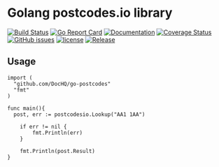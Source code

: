 # Golang postcodes.io library

[![Build Status](https://travis-ci.org/DocHQ/go-postcodes.svg?branch=master)](https://travis-ci.org/DocHQ/go-postcodes)
[![Go Report Card](https://goreportcard.com/badge/github.com/DocHQ/go-postcodes)](https://goreportcard.com/report/github.com/DocHQ/go-postcodes)
[![Documentation](https://godoc.org/github.com/DocHQ/go-postcodes?status.svg)](http://godoc.org/github.com/DocHQ/go-postcodes)
[![Coverage Status](https://coveralls.io/repos/github/DocHQ/go-postcodes/badge.svg?branch=master)](https://coveralls.io/github/DocHQ/go-postcodes?branch=master)
[![GitHub issues](https://img.shields.io/github/issues/DocHQ/go-postcodes.svg)](https://github.com/DocHQ/go-postcodes/issues)
[![license](https://img.shields.io/github/license/DocHQ/go-postcodes.svg?maxAge=2592000)](https://github.com/DocHQ/go-postcodes/LICENSE)
[![Release](https://img.shields.io/github/release/DocHQ/go-postcodes.svg?label=Release)](https://github.com/DocHQ/go-postcodes/releases)

## Usage

```
import (
  "github.com/DocHQ/go-postcodes"
  "fmt"
)

func main(){
  post, err := postcodesio.Lookup("AA1 1AA")

	if err != nil {
		fmt.Println(err)
	}

	fmt.Println(post.Result)
}
```

